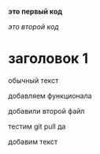 **это первый код**

*это второй код*

# заголовок 1

обычный текст

добавляем функционала

добавили второй файл

тестим git pull да

добавим текст
